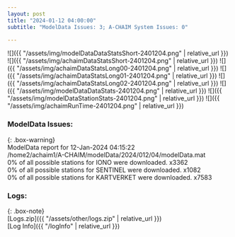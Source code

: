 ```yaml
---
layout: post
title: "2024-01-12 04:00:00"
subtitle: "ModelData Issues: 3; A-CHAIM System Issues: 0"

---
```


![]({{ "/assets/img/modelDataDataStatsShort-2401204.png" | relative_url }})
![]({{ "/assets/img/achaimDataStatsShort-2401204.png" | relative_url }})
![]({{ "/assets/img/achaimDataStatsLong00-2401204.png" | relative_url }})
![]({{ "/assets/img/achaimDataStatsLong01-2401204.png" | relative_url }})
![]({{ "/assets/img/achaimDataStatsLong02-2401204.png" | relative_url }})
![]({{ "/assets/img/modelDataDataStats-2401204.png" | relative_url }})
![]({{ "/assets/img/modelDataStationStats-2401204.png" | relative_url }})
![]({{ "/assets/img/achaimRunTime-2401204.png" | relative_url }})


### ModelData Issues:  
  
{: .box-warning}  
 ModelData report for 12-Jan-2024 04:15:22   
 /home2/achaim1/A-CHAIM/modelData/2024/012/04/modelData.mat   
 0% of all possible stations for IONO were downloaded. x3362   
 0% of all possible stations for SENTINEL were downloaded. x1082   
 0% of all possible stations for KARTVERKET were downloaded. x7583   
  


### Logs:  
  
{: .box-note}  
[Logs.zip]({{ "/assets/other/logs.zip" | relative_url }})  
[Log Info]({{ "/logInfo" | relative_url }})  
